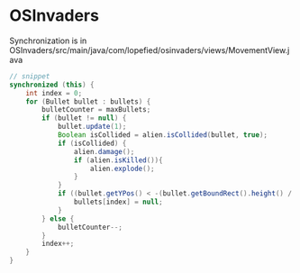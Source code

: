 OSInvaders
==========

Synchronization is in OSInvaders/src/main/java/com/lopefied/osinvaders/views/MovementView.java

```java
// snippet
synchronized (this) {
    int index = 0;
    for (Bullet bullet : bullets) {
        bulletCounter = maxBullets;
        if (bullet != null) {
            bullet.update(1);
            Boolean isCollided = alien.isCollided(bullet, true);
            if (isCollided) {
                alien.damage();
                if (alien.isKilled()){
                    alien.explode();
                }
            }
            if ((bullet.getYPos() < -(bullet.getBoundRect().height() / 2)) || isCollided) {
                bullets[index] = null;
            }
        } else {
            bulletCounter--;
        }
        index++;
    }
}
```
